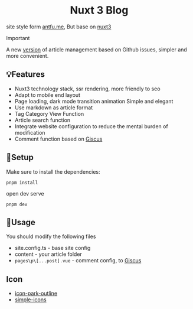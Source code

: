 <div align="center">
  <h1>Nuxt 3 Blog</h1>
</div>

site style form [antfu.me](https://antfu.me/), But base on [nuxt3](https://nuxt.com/)

> [!IMPORTANT]
> A new [version](https://github.com/chansee97/issue-nuxt-blog) of article management based on Github issues, simpler and more convenient.

## 💡Features

- Nuxt3 technology stack, ssr rendering, more friendly to seo
- Adapt to mobile end layout
- Page loading, dark mode transition animation Simple and elegant
- Use markdown as article format
- Tag Category View Function
- Article search function
- Integrate website configuration to reduce the mental burden of modification
- Comment function based on [Giscus](https://giscus.app/zh-CN)

## 🔎Setup
Make sure to install the dependencies:
```
pnpm install
```
open dev serve

```
pnpm dev
```

## 📖Usage

You should modify the following files

- site.config.ts - base site config
- content - your article folder
- `pages\p\[...post].vue` - comment config, to [Giscus](https://giscus.app/zh-CN)

## Icon
- [icon-park-outline](https://icones.js.org/collection/icon-park-outline)
- [simple-icons](https://icones.js.org/collection/simple-icons)
